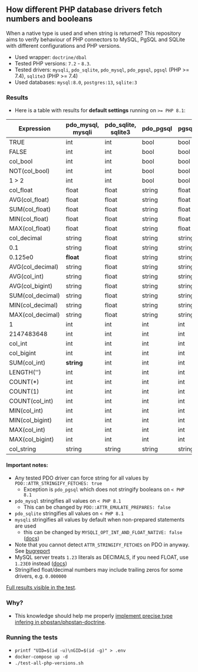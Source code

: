 ## How different PHP database drivers fetch numbers and booleans

When a native type is used and when string is returned? This repository aims to verify behaviour of PHP connectors to MySQL, PgSQL and SQLite with different configurations and PHP versions.

- Used wrapper: `doctrine/dbal`
- Tested PHP versions: `7.2` - `8.3`.
- Tested drivers: `mysqli`, `pdo_sqlite`, `pdo_mysql`, `pdo_pgsql`, `pgsql` (PHP >= 7.4), `sqlite3` (PHP >= 7.4)
- Used databases: `mysql:8.0`, `postgres:13`, `sqlite:3`

### Results

- Here is a table with results for **default settings** running on `>= PHP 8.1`:

| Expression        | pdo_mysql, mysqli | pdo_sqlite, sqlite3 | pdo_pgsql | pgsql  |
|-------------------|-------------------|---------------------|-----------|--------|
| TRUE              | int               | int                 | bool      | bool   |
| FALSE             | int               | int                 | bool      | bool   |
| col_bool          | int               | int                 | bool      | bool   |
| NOT(col_bool)     | int               | int                 | bool      | bool   |
| 1 > 2             | int               | int                 | bool      | bool   |
| col_float         | float             | float               | string    | float  |
| AVG(col_float)    | float             | float               | string    | float  |
| SUM(col_float)    | float             | float               | string    | float  |
| MIN(col_float)    | float             | float               | string    | float  |
| MAX(col_float)    | float             | float               | string    | float  |
| col_decimal       | string            | float               | string    | string |
| 0.1               | string            | float               | string    | string |
| 0.125e0           | **float**         | float               | string    | string |
| AVG(col_decimal)  | string            | float               | string    | string |
| AVG(col_int)      | string            | float               | string    | string |
| AVG(col_bigint)   | string            | float               | string    | string |
| SUM(col_decimal)  | string            | float               | string    | string |
| MIN(col_decimal)  | string            | float               | string    | string |
| MAX(col_decimal)  | string            | float               | string    | string |
| 1                 | int               | int                 | int       | int    |
| 2147483648        | int               | int                 | int       | int    |
| col_int           | int               | int                 | int       | int    |
| col_bigint        | int               | int                 | int       | int    |
| SUM(col_int)      | **string**        | int                 | int       | int    |
| LENGTH('')        | int               | int                 | int       | int    |
| COUNT(*)          | int               | int                 | int       | int    |
| COUNT(1)          | int               | int                 | int       | int    |
| COUNT(col_int)    | int               | int                 | int       | int    |
| MIN(col_int)      | int               | int                 | int       | int    |
| MIN(col_bigint)   | int               | int                 | int       | int    |
| MAX(col_int)      | int               | int                 | int       | int    |
| MAX(col_bigint)   | int               | int                 | int       | int    |
| col_string        | string            | string              | string    | string |

#### Important notes:
- Any tested PDO driver can force string for all values by `PDO::ATTR_STRINGIFY_FETCHES: true`
    - Exception is `pdo_pgsql` which does not stringify booleans on `< PHP 8.1`
- `pdo_mysql` stringifies all values on `< PHP 8.1`
    - This can be changed by `PDO::ATTR_EMULATE_PREPARES: false`
- `pdo_sqlite` stringifies all values on `< PHP 8.1`
- `mysqli` stringifies all values by default when non-prepared statements are used
    - this can be changed by `MYSQLI_OPT_INT_AND_FLOAT_NATIVE: false` ([docs](https://www.php.net/manual/en/mysqli.quickstart.prepared-statements.php#example-4303))
- Note that you cannot detect `ATTR_STRINGIFY_FETCHES` on PDO in anyway. See [bugreport](https://github.com/php/php-src/issues/12969)
- MySQL server treats `1.23` literals as DECIMALS, if you need FLOAT, use `1.23E0` instead ([docs](https://dev.mysql.com/doc/refman/8.0/en/number-literals.html))
- Stringified float/decimal numbers may include trailing zeros for some drivers, e.g. `0.000000`

[Full results visible in the test](tests/PhpDatabaseDriverTest.php).

### Why?
- This knowledge should help me properly [implement precise type infering in phpstan/phpstan-doctrine](https://github.com/phpstan/phpstan-doctrine/pull/506).

### Running the tests
- `printf "UID=$(id -u)\nGID=$(id -g)" > .env`
- `docker-compose up -d`
- `./test-all-php-versions.sh`

